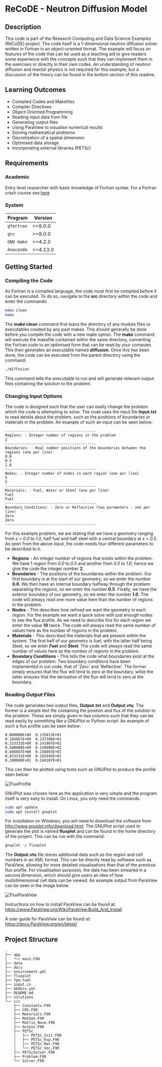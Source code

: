 # ReCoDE - Neutron Diffusion Model

## Description

This code is part of the Research Computing and Data Science Examples (ReCoDE) project. The code itself is a 1-dimensional neutron diffusion solver written in Fortran in an object-oriented format. The example will focus on features of the code that can be used as a teaching aid to give readers some experience with the concepts such that they can implement them in the exercises or directly in their own codes. An understanding of neutron diffusion and reactor physics is not required for this example, but a discussion of the theory can be found in the bottom section of this readme.

## Learning Outcomes

- Compiled Codes and Makefiles
- Compiler Directives
- Object-Oriented Programming
- Reading input data from file
- Generating output files
- Using ParaView to visualise numerical results
- Solving mathematical problems
- Discretisation of a spatial dimension
- Optimised data storage
- Incorporating external libraries (PETSc)

## Requirements

### Academic

Entry level researcher with basic knowledge of Fortran syntax.
For a Fortran crash course see [here](https://www.tutorialspoint.com/fortran/fortran_basic_syntax.htm)

### System

| Program    | Version  |
| ---------- | -------- |
| `gfortran` | >=9.0.0  |
| `gcc`      | >=9.0.0  |
| `GNU make` | >=4.2.0  |
| `Anaconda` | >=4.13.0 |

<!-- Anaconda: cmake and fpm -->

## Getting Started

### Compiling the Code

As Fortran is a compiled language, the code must first be compiled before it can be executed. To do so, navigate to the **src** directory within the code and enter the commands:

```bash
make clean
make
```

The **make clean** command first leans the directory of any module files or executables created by any past makes. This should generally be done before you compile the code with a new make option. The **make** command will execute the makefile contained within the same directory, converting the Fortran code to an optimised form that can be read by your computer. This then generates an executable named **diffusion**. Once this has been done, the code can be executed from the parent directory using the command:

```bash
./diffusion
```

This command tells the executable to run and will generate relevant output files containing the solution to the problem.

### Changing Input Options

The code is designed such that the user can easily change the problem which the code is attempting to solve. The code uses the input file **Input.txt** to read details about the problem, such as the positions of boundaries or materials in the problem. An example of such an input can be seen below:

```log
------------------------------------------
Regions: - Integer number of regions in the problem
2
------------------------------------------
Boundaries: - Real number positions of the boundaries between the regions (one per line)
0.0
0.5
1.0
------------------------------------------
Nodes: - Integer number of nodes in each region (one per line)
5
5
------------------------------------------
Materials: - Fuel, Water or Steel (one per line)
Fuel
Fuel
------------------------------------------
Boundary_Conditions: - Zero or Reflective (two parameters - one per line)
Zero
Zero
------------------------------------------
```

For this example problem, we are stating that we have a geometry ranging from _x = 0.0_ to _1.0_, half fuel and half steel with a central boundary at _x = 0.5_. As seen from the above input, the code needs four different parameters to be described to it.

- **Regions** - An integer number of regions that exists within the problem. We have 1 region from _0.0_ to _0.5_ and another from _0.5_ to _1.0_, hence we give the code the integer number **2**.
- **Boundaries** - The positions of the boundaries within the problem. Our first boundary is at the start of our geometry, so we enter the number **0.0**. We then have an internal boundary halfway through the problem separating the regions, so we enter the number **0.5**. Finally, we have the exterior boundary of our geometry, so we enter the number **1.0**. The code will always read one more value here than the number of regions in the problem.
- **Nodes** - This describes how refined we want the geometry in each region. For the example we want a quick solve with just enough nodes to see the flux profile. As we need to describe this for each region we enter the value **10** twice. The code will always read the same number of values here as the number of regions in the problem.
- **Materials** - This described the materials that are present within the system. The first half of our geometry is fuel, with the latter half being Steel, so we enter **Fuel** and **Steel**. The code will always read the same number of values here as the number of regions in the problem.
- **Boundary Conditions** - This tells the code what boundaries exist at the edges of our problem. Two boundary conditions have been implemented in out code, that of 'Zero' and 'Reflective'. The former simply ensures that the flux will tend to zero at the boundary, while the latter ensures that the derivative of the flux will tend to zero at the boundary.

### Reading Output Files

The code generates two output files, **Output.txt** and **Output.vtu**. The former is a simple text file containing the position and flux of the solution to the problem. These are simply given in two columns such that they can be read easily by something like a GNUPlot or Python script. An example of such a flux profile can be seen below:

```log
0.000000E+00  0.135813E+01
0.166667E+00  0.137306E+01
0.333333E+00  0.141907E+01
0.500000E+00  0.150000E+01
0.666667E+00  0.158093E+01
0.833333E+00  0.162694E+01
0.100000E+01  0.164187E+01
```

This can then be plotted using tools such as GNUPlot to produce the profile seen below:

![FluxProfile](docs/images/FluxProfile.png)

GNUPlot was chosen here as the application is very simple and the program itself is very easy to install. On Linux, you only need the commands:

```bash
sudo apt update
sudo apt install gnuplot
```

For installation on Windows, you will need to download the software from http://www.gnuplot.info/download.html. The GNUPlot script used to generate the plot is named **fluxplot** and can be found in the home directory of the project. This can be run with the command:

```bash
gnuplot -p fluxplot
```

The **Output.vtu** file stores additional data such as the region and cell numbers in an XML format. This can be directly read by software such as ParaView, allowing for more detailed visualisations than that of the previous flux profile. For visualisation purposes, the data has been smeared in a second dimension, which should give users an idea of how multidimensional cell data can be viewed. An example output from ParaView can be seen in the image below:

![FluxParaView](docs/images/FluxParaview.png)

Instructions on how to install ParaView can be found at:
<https://www.ParaView.org/Wiki/ParaView:Build_And_Install>

A user guide for ParaView can be found at: <https://docs.ParaView.org/en/latest/>

<!-- Generated via: tree  -I 'venv|build|[0-9][a-z]|[0-9]-*|assets|images|appendix.md|exercise.md|index.md|*.mod|*.png|*.vtu|*.txt' -->

## Project Structure

```tree
.
├── app
│   └── main.F90
├── data
├── docs
├── environment.yml
├── fluxplot
├── fpm.toml
├── input.in
├── mkdocs.yml
├── README.md
├── solutions
└── src
    ├── Constants.F90
    ├── CRS.F90
    ├── Materials.F90
    ├── MatGen.F90
    ├── Matrix_Base.F90
    ├── Output.F90
    ├── PETSc
    │   ├── PETSc_Init.F90
    │   ├── PETSc_Ksp.F90
    │   ├── PETSc_Mat.F90
    │   └── PETSc_Vec.F90
    ├── PETScSolver.F90
    ├── Problem.F90
    └── Solver.F90

```
